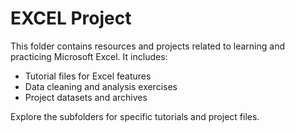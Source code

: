 # EXCEL Project

This folder contains resources and projects related to learning and practicing Microsoft Excel. It includes:
- Tutorial files for Excel features
- Data cleaning and analysis exercises
- Project datasets and archives

Explore the subfolders for specific tutorials and project files.